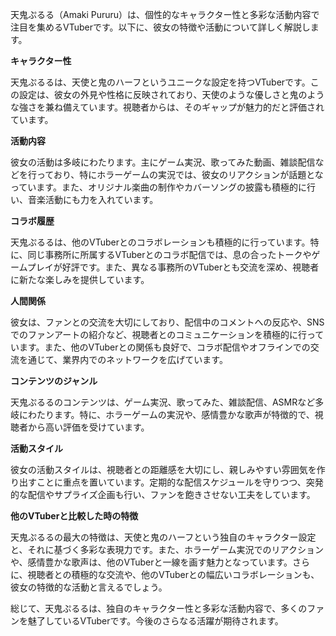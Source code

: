 天鬼ぷるる（Amaki Pururu）は、個性的なキャラクター性と多彩な活動内容で注目を集めるVTuberです。以下に、彼女の特徴や活動について詳しく解説します。

**キャラクター性**

天鬼ぷるるは、天使と鬼のハーフというユニークな設定を持つVTuberです。この設定は、彼女の外見や性格に反映されており、天使のような優しさと鬼のような強さを兼ね備えています。視聴者からは、そのギャップが魅力的だと評価されています。

**活動内容**

彼女の活動は多岐にわたります。主にゲーム実況、歌ってみた動画、雑談配信などを行っており、特にホラーゲームの実況では、彼女のリアクションが話題となっています。また、オリジナル楽曲の制作やカバーソングの披露も積極的に行い、音楽活動にも力を入れています。

**コラボ履歴**

天鬼ぷるるは、他のVTuberとのコラボレーションも積極的に行っています。特に、同じ事務所に所属するVTuberとのコラボ配信では、息の合ったトークやゲームプレイが好評です。また、異なる事務所のVTuberとも交流を深め、視聴者に新たな楽しみを提供しています。

**人間関係**

彼女は、ファンとの交流を大切にしており、配信中のコメントへの反応や、SNSでのファンアートの紹介など、視聴者とのコミュニケーションを積極的に行っています。また、他のVTuberとの関係も良好で、コラボ配信やオフラインでの交流を通じて、業界内でのネットワークを広げています。

**コンテンツのジャンル**

天鬼ぷるるのコンテンツは、ゲーム実況、歌ってみた、雑談配信、ASMRなど多岐にわたります。特に、ホラーゲームの実況や、感情豊かな歌声が特徴的で、視聴者から高い評価を受けています。

**活動スタイル**

彼女の活動スタイルは、視聴者との距離感を大切にし、親しみやすい雰囲気を作り出すことに重点を置いています。定期的な配信スケジュールを守りつつ、突発的な配信やサプライズ企画も行い、ファンを飽きさせない工夫をしています。

**他のVTuberと比較した時の特徴**

天鬼ぷるるの最大の特徴は、天使と鬼のハーフという独自のキャラクター設定と、それに基づく多彩な表現力です。また、ホラーゲーム実況でのリアクションや、感情豊かな歌声は、他のVTuberと一線を画す魅力となっています。さらに、視聴者との積極的な交流や、他のVTuberとの幅広いコラボレーションも、彼女の特徴的な活動と言えるでしょう。

総じて、天鬼ぷるるは、独自のキャラクター性と多彩な活動内容で、多くのファンを魅了しているVTuberです。今後のさらなる活躍が期待されます。 